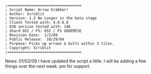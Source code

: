 ```
;==================================
; Script Name: Arrow Grabber!
; Author: Scriblit
; Version: 1.2 No Longer in the beta stage
; Client Tested with: 4.0.8.0
; EUO version tested with: 146
; Shard OSI / FS: OSI / FS UODEMISE
; Revision Date:  1/2/09
; Public Release:  10/29/04
; Purpose: Picks up arrows & bolts within 3 tiles.
; Copyright: Scriblit
;==================================
```

News:
01/02/09
I have updated the script a little. I will be adding a few things over the next week. pm for support.